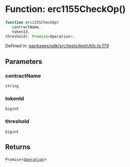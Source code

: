 # Function: erc1155CheckOp()

```ts
function erc1155CheckOp(
   contractName, 
   tokenId, 
threshold): Promise<Operation>;
```

Defined in: [packages/sdk/src/tests/testUtils.ts:179](https://github.com/towns-protocol/towns/blob/0db1fd0ac7258e8db8cedfb6183e8eade8284fa1/packages/sdk/src/tests/testUtils.ts#L179)

## Parameters

### contractName

`string`

### tokenId

`bigint`

### threshold

`bigint`

## Returns

`Promise`\<[`Operation`](../../Towns-Protocol-Web3/type-aliases/Operation.md)\>
